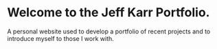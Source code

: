 # Welcome to the Jeff Karr Portfolio. 
A personal website used to develop a portfolio of recent projects and to introduce myself to those I work with.
